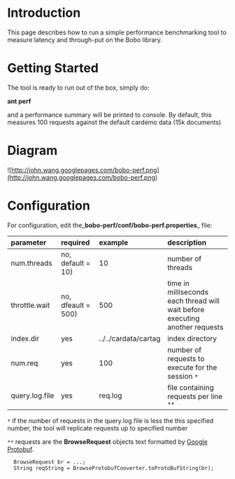# Introduction #

This page describes how to run a simple performance benchmarking tool to measure latency and through-put on the Bobo library.

# Getting Started #

The tool is ready to run out of the box, simply do:

**ant perf**

and a performance summary will be printed to console. By default, this measures 100 requests against the default cardemo data (15k documents)

# Diagram #
![http://john.wang.googlepages.com/bobo-perf.png](http://john.wang.googlepages.com/bobo-perf.png)

# Configuration #

For configuration, edit the_**bobo-perf/conf/bobo-perf.properties**_ file:

| **parameter** | **required** | **example** | **description** |
|:--------------|:-------------|:------------|:----------------|
| num.threads | no, default = 10) | 10 | number of threads |
| throttle.wait | no, dfeault = 500) | 500 | time in milliseconds each thread will wait before executing another requests |
| index.dir | yes | ../../cardata/cartag | index directory |
| num.req | yes | 100 | number of requests to execute for the session `*` |
| query.log.file | yes | req.log | file containing requests per line `**` |

`*` if the number of requests in the query.log.file is less the this specified number, the tool will replicate requests up to specified number

`**` requests are the **BrowseRequest** objects text formatted by [Google Protobuf](http://code.google.com/p/protobuf/).

```
  BrowseRequest br = ...;
  String reqString = BrowseProtobufConverter.toProtoBufString(br);
```